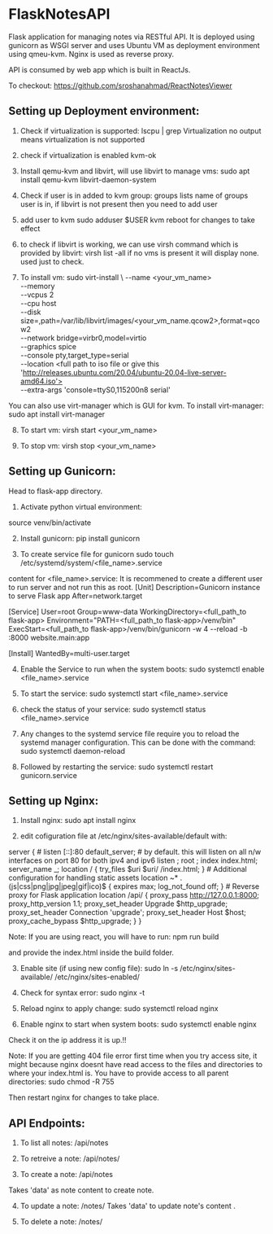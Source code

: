 # FlaskNotesAPI
Flask application for managing notes via RESTful API. It is deployed using gunicorn as WSGI server and uses Ubuntu VM as deployment environment using qmeu-kvm. Nginx is used as reverse proxy.

API is consumed by web app which is built in ReactJs.

To checkout:
https://github.com/sroshanahmad/ReactNotesViewer

## Setting up Deployment environment:

1. Check if virtualization is supported:
lscpu | grep Virtualization
no output means virtualization is not supported

2. check if virtualization is enabled
kvm-ok

3. Install qemu-kvm and libvirt, will use libvirt to manage vms:
sudo apt install qemu-kvm libvirt-daemon-system

4. Check if user is in added to kvm group:
groups
lists name of groups user is in, if libvirt is not present then you need to add user

5. add user to kvm
sudo adduser $USER kvm
reboot for changes to take effect

6. to check if libvirt is working, we can use virsh command which is provided by libvirt:
virsh list -all
if no vms is present it will display none. used just to check.

7. To install vm:
sudo virt-install \ 
--name <your_vm_name> \
--memory <ram size for vm> \
--vcpus 2 \
--cpu host \
--disk size=<disk space for iso>,path=/var/lib/libvirt/images/<your_vm_name.qcow2>,format=qcow2 \
--network bridge=virbr0,model=virtio \
--graphics spice \
--console pty,target_type=serial \
--location <full path to iso file or  give this 'http://releases.ubuntu.com/20.04/ubuntu-20.04-live-server-amd64.iso'> \
--extra-args 'console=ttyS0,115200n8 serial'

You can also use virt-manager which is GUI for kvm.
To install virt-manager:
sudo apt install virt-manager

8. To start vm:
virsh start <your_vm_name>

8. To stop vm:
virsh stop <your_vm_name>

## Setting up Gunicorn:

Head to flask-app directory.

1. Activate python virtual environment:

source venv/bin/activate

2. Install gunicorn:
pip install gunicorn

3. To create service file for gunicorn
sudo touch /etc/systemd/system/<file_name>.service

content for <file_name>.service:
It is recommened to create a different user to run server and not run this as root. 
[Unit]
Description=Gunicorn instance to serve Flask app
After=network.target

[Service]
User=root
Group=www-data
WorkingDirectory=<full_path_to flask-app>
Environment="PATH=<full_path_to flask-app>/venv/bin"
ExecStart=<full_path_to flask-app>/venv/bin/gunicorn -w 4 --reload -b <ipaddres>:8000 website.main:app

[Install]
WantedBy=multi-user.target


4. Enable the Service to run when the system boots:
sudo systemctl enable <file_name>.service

5. To start the service: 
sudo systemctl start <file_name>.service

6. check the status of your service:
sudo systemctl status <file_name>.service

7. Any changes to the systemd service file require you to reload the systemd manager configuration. This can be done with the command:
sudo systemctl daemon-reload

8. Followed by restarting the service:
sudo systemctl restart gunicorn.service



## Setting up Nginx:

1. Install nginx:
sudo apt install nginx

2. edit cofiguration file at /etc/nginx/sites-available/default with:

server {
    # listen [::]:80 default_server; # by default. this will listen on all n/w interfaces on port 80 for both ipv4 and ipv6 
	listen <ip address>;
    root <directory to react index.html>;
    index index.html;
    server_name _;
    location / {
        try_files $uri $uri/ /index.html;
    }
    # Additional configuration for handling static assets
    location ~* \.(js|css|png|jpg|jpeg|gif|ico)$ {
        expires max;
        log_not_found off;
    }
    # Reverse proxy for Flask application
    location /api/ {
        proxy_pass http://127.0.0.1:8000;
        proxy_http_version 1.1;
        proxy_set_header Upgrade $http_upgrade;
        proxy_set_header Connection 'upgrade';
        proxy_set_header Host $host;
        proxy_cache_bypass $http_upgrade;
    }
}

Note:
If you are using react, you will have to run:
npm run build

and provide the index.html inside the build folder.

3. Enable site (if using new config file):
sudo ln -s /etc/nginx/sites-available/<filename> /etc/nginx/sites-enabled/

4. Check for syntax error:
sudo nginx -t

5. Reload nginx to  apply change:
sudo systemctl reload nginx

6. Enable nginx to start when system boots: 
sudo systemctl enable nginx

Check it on the ip address it is up.!!

Note:
If you are getting 404 file error first time when you try access site, it might because nginx doesnt have read access to the files and directories to where your index.html is. You have to provide access to all parent directories:
sudo chmod -R 755 <directories> 

Then restart nginx for changes to take place.

## API Endpoints:

1. To list all notes:
<ip>/api/notes

2. To retreive a note:
<ip>/api/notes/<id>

3. To create a note:
<ip>/api/notes

Takes 'data' as note content to create note.

4. To update a note:
<ip>/notes/<id>
Takes 'data' to update note's content .

5. To delete a note:
<ip>/notes/<id>
